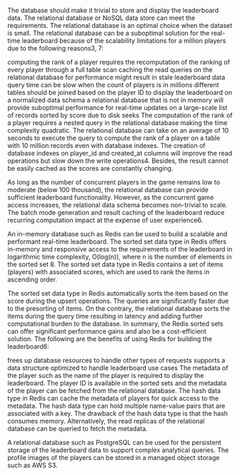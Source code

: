 The database should make it trivial to store and display the leaderboard data. The relational database or NoSQL data store can meet the requirements. The relational database is an optimal choice when the dataset is small. The relational database can be a suboptimal solution for the real-time leaderboard because of the scalability limitations for a million players due to the following reasons3, 7:

computing the rank of a player requires the recomputation of the ranking of every player through a full table scan
caching the read queries on the relational database for performance might result in stale leaderboard data
query time can be slow when the count of players is in millions
different tables should be joined based on the player ID to display the leaderboard on a normalized data schema
a relational database that is not in memory will provide suboptimal performance for real-time updates on a large-scale list of records sorted by score due to disk seeks
The computation of the rank of a player requires a nested query in the relational database making the time complexity quadratic. The relational database can take on an average of 10 seconds to execute the query to compute the rank of a player on a table with 10 million records even with database indexes. The creation of database indexes on player_id and created_at columns will improve the read operations but slow down the write operations4. Besides, the result cannot be easily cached as the scores are constantly changing.

As long as the number of concurrent players in the game remains low to moderate (below 100 thousand), the relational database can provide sufficient leaderboard functionality. However, as the concurrent game access increases, the relational data schema becomes non-trivial to scale. The batch mode generation and result caching of the leaderboard reduce recurring computation impact at the expense of user experience6.

An in-memory database such as Redis can be used to build a scalable and performant real-time leaderboard. The sorted set data type in Redis offers in-memory and responsive access to the requirements of the leaderboard in logarithmic time complexity, O(log(n)), where n is the number of elements in the sorted set 8. The sorted set data type in Redis contains a set of items (players) with associated scores, which are used to rank the items in ascending order.

The sorted set data type in Redis automatically sorts the item based on the score during the upsert operations. The queries are significantly faster due to the presorting of items. On the contrary, the relational database sorts the items during the query time resulting in latency and adding further computational burden to the database. In summary, the Redis sorted sets can offer significant performance gains and also be a cost-efficient solution. The following are the benefits of using Redis for building the leaderboard6:

frees up database resources to handle other types of requests
supports a data structure optimized to handle leaderboard use cases
The metadata of the player such as the name of the player is required to display the leaderboard. The player ID is available in the sorted sets and the metadata of the player can be fetched from the relational database. The hash data type in Redis can cache the metadata of players for quick access to the metadata. The hash data type can hold multiple name-value pairs that are associated with a key. The drawback of the hash data type is that the hash consumes memory. Alternatively, the read replicas of the relational database can be queried to fetch the metadata.

A relational database such as PostgreSQL can be used for the persistent storage of the leaderboard data to support complex analytical queries. The profile images of the players can be stored in a managed object storage such as AWS S3.
